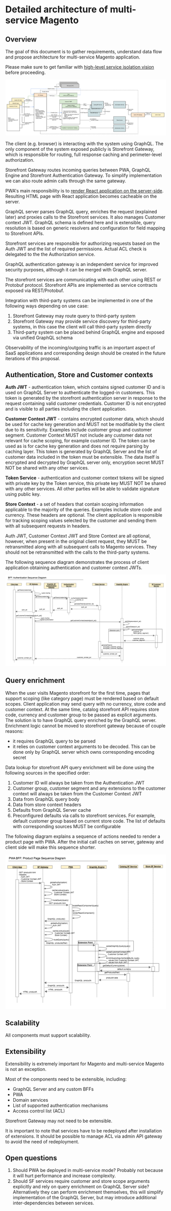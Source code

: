 # Detailed architecture of multi-service Magento

## Overview

The goal of this document is to gather requirements, understand data flow and propose architecture for multi-service Magento application.

Please make sure to get familiar with [high-level service isolation vision](../service-isolation.md) before proceeding.

![Gateway](img/GraphQL%20BFF.png)

The client (e.g. browser) is interacting with the system using GraphQL. The only component of the system exposed publicly is Storefront Gateway, which is responsible for routing, full response caching and perimeter-level authorization.

Storefront Gateway routes incoming queries between PWA, GraphQL Engine and Storefront Authentication Gateway. To simplify implementation we can also route admin calls through the same gateway.

PWA's main responsibility is to [render React application on the server-side](../frontend/server-side-rendering.md). Resulting HTML page with React application becomes cacheable on the server.

GraphQL server parses GraphQL query, enriches the request (explained later) and proxies calls to the Storefront services. It also manages Customer context JWT. GraphQL schema is defined here and is extensible, query resolution is based on generic resolvers and configuration for field mapping to Storefront APIs.

Storefront services are responsible for authorizing requests based on the Auth JWT and the list of required permissions. Actual ACL check is delegated to the the Authorization service.

GraphQL authentication gateway is an independent service for improved security purposes, although it can be merged with GraphQL server.

The storefront services are communicating with each other using REST or Protobuf protocol. Storefront APIs are implemented as service contracts exposed via REST/Protobuf.

Integration with third-party systems can be implemented in one of the following ways depending on use case:
 1. Storefront Gateway may route query to third-party system
 1. Storefront Gateway may provide service discovery for third-party systems, in this case the client will call third-party system directly 
 1. Third-party system can be placed behind GraphQL engine and exposed via unified GraphQL schema
 
Observability of the incoming/outgoing traffic is an important aspect of SaaS applications and corresponding design should be created in the future iterations of this proposal.

## Authentication, Store and Customer contexts

**Auth JWT** - authentication token, which contains signed customer ID and is used on GraphQL Server to authenticate the logged-in customers.
 This token is generated by the storefront authentication server in response to the request containing valid customer credentials.
 Customer ID is not encrypted and is visible to all parties including the client application.

**Customer Context JWT** - contains encrypted customer data, which should be used for cache key generation and MUST not be modifiable by the client due to its sensitivity. Examples include customer group and customer segment. 
 Customer Context MUST not include any customer data not relevant for cache scoping, for example customer ID. The token can be used as is for cache key generation and does not require parsing by caching layer. 
 This token is generated by GraphQL Server and the list of customer data included in the token must be extensible. The data itself is encrypted and decrypted by GraphQL server only, encryption secret MUST NOT be shared with any other services. 

**Token Service** - authentication and customer context tokens will be signed with private key by the Token service, this private key MUST NOT be shared with any other services. All other parties will be able to validate signature using public key. 
 
**Store Context** - a set of headers that contain scoping information applicable to the majority of the queries. Examples include store code and currency. These headers are optional. The client application is responsible for tracking scoping values selected by the customer and sending them with all subsequent requests in headers.

Auth JWT, Customer Context JWT and Store Context are all optional, however, when present in the original client request, they MUST be retransmitted along with all subsequent calls to Magento services. They should not be retransmitted with the calls to the third-party systems.
 
The following sequence diagram demonstrates the process of client application obtaining authentication and customer context JWTs.

![Customer authentication](img/BFF%20-%20Customer%20Authentication%20Sequence.png)
 
## Query enrichment

When the user visits Magento storefront for the first time, pages that support scoping (like category page) must be rendered based on default scopes.
Client application may send query with no currency, store code and customer context. At the same time, catalog storefront API requires store code, currency and customer group to be passed as explicit arguments. 
The solution is to have GraphQL query enriched by the GraphQL server. Enrichment logic cannot be moved to storefront gateway because of couple reasons:
 - it requires GraphQL query to be parsed
 - it relies on customer context arguments to be decoded. This can be done only by GraphQL server which owns corresponding encoding secret
 
Data lookup for storefront API query enrichment will be done using the following sources in the specified order:
 1. Customer ID will always be taken from the Authentication JWT
 1. Customer group, customer segment and any extensions to the customer context will always be taken from the Customer Context JWT
 1. Data from GraphQL query body
 1. Data from store context headers
 1. Defaults from GraphQL Server cache
 1. Preconfigured defaults via calls to storefront services. For example, default customer group based on current store code. The list of defaults with corresponding sources MUST be configurable
 
The following diagram explains a sequence of actions needed to render a product page with PWA. After the initial call caches on server, gateway and client side will make this sequence shorter.

![Product details page](img/PWA%20BFF%20-%20Product%20Page%20Sequence.png)

## Scalability

All components must support scalability.

## Extensibility

Extensibility is extremely important for Magento and multi-service Magento is not an exception. 

Most of the components need to be extensible, including:
 - GraphQL Server and any custom BFFs
 - PWA
 - Domain services
 - List of supported authentication mechanisms
 - Access control list (ACL) 
 
Storefront Gateway may not need to be extensible.

It is important to note that services have to be redeployed after installation of extensions. It should be possible to manage ACL via admin API gateway to avoid the need of redeployment.

## Open questions

 1. Should PWA be deployed in multi-service mode? Probably not because it will hurt performance and increase complexity. 
 1. Should SF services require customer and store scope arguments explicitly and rely on query enrichment on GraphQL Server side? Alternatively they can perform enrichment themselves, this will simplify implementation of the GraphQL Server, but may introduce additional inter-dependencies between services.
